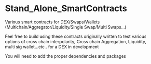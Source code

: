 # Stand_Alone_SmartContracts
Various smart contracts for DEX/Swaps/Wallets (Multichain/Aggregator/Liquidity/Single Swap/Multi Swaps...)

Feel free to build using these contracts originally written to test various options of cross chain interpolarity, Cross chain Aggregation, Liquidity, multi sig wallet...etc.. for a DEX in development

You will need to add the proper dependencies and packages
